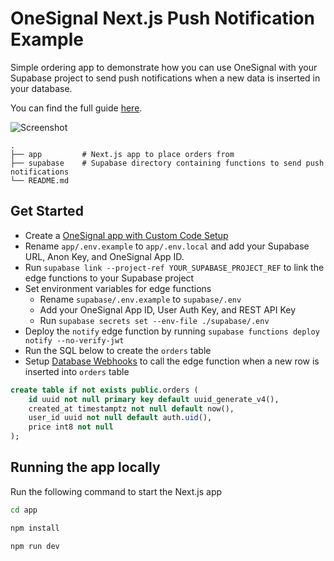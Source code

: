 # OneSignal Next.js Push Notification Example

Simple ordering app to demonstrate how you can use OneSignal with your Supabase project to send push notifications when a new data is inserted in your database.

You can find the full guide [here](https://supabase.com/docs/guides/integrations/onesignal).

![Screenshot](https://raw.githubusercontent.com/supabase-community/onesignal/main/assets/screenshot.png)

    .
    ├── app         # Next.js app to place orders from
    ├── supabase    # Supabase directory containing functions to send push notifications
    └── README.md

## Get Started

- Create a [OneSignal app with Custom Code Setup](https://documentation.onesignal.com/docs/web-push-custom-code-setup)
- Rename `app/.env.example` to `app/.env.local` and add your Supabase URL, Anon Key, and OneSignal App ID.
- Run `supabase link --project-ref YOUR_SUPABASE_PROJECT_REF` to link the edge functions to your Supabase project
- Set environment variables for edge functions
  - Rename `supabase/.env.example` to `supabase/.env`
  - Add your OneSignal App ID, User Auth Key, and REST API Key
  - Run `supabase secrets set --env-file ./supabase/.env`
- Deploy the `notify` edge function by running `supabase functions deploy notify --no-verify-jwt`
- Run the SQL below to create the `orders` table
- Setup [Database Webhooks](https://supabase.com/docs/guides/database/webhooks) to call the edge function when a new row is inserted into `orders` table

```sql
create table if not exists public.orders (
    id uuid not null primary key default uuid_generate_v4(),
    created_at timestamptz not null default now(),
    user_id uuid not null default auth.uid(),
    price int8 not null
);
```

## Running the app locally

Run the following command to start the Next.js app

```bash
cd app

npm install

npm run dev
```
